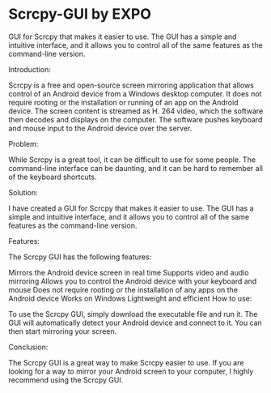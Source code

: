 # Scrcpy-GUI by EXPO
GUI for Scrcpy that makes it easier to use. The GUI has a simple and intuitive interface, and it allows you to control all of the same features as the command-line version.

Introduction:

Scrcpy is a free and open-source screen mirroring application that allows control of an Android device from a Windows desktop computer. It does not require rooting or the installation or running of an app on the Android device. The screen content is streamed as H. 264 video, which the software then decodes and displays on the computer. The software pushes keyboard and mouse input to the Android device over the server.

Problem:

While Scrcpy is a great tool, it can be difficult to use for some people. The command-line interface can be daunting, and it can be hard to remember all of the keyboard shortcuts.

Solution:

I have created a GUI for Scrcpy that makes it easier to use. The GUI has a simple and intuitive interface, and it allows you to control all of the same features as the command-line version.

Features:

The Scrcpy GUI has the following features:

Mirrors the Android device screen in real time
Supports video and audio mirroring
Allows you to control the Android device with your keyboard and mouse
Does not require rooting or the installation of any apps on the Android device
Works on Windows
Lightweight and efficient
How to use:

To use the Scrcpy GUI, simply download the executable file and run it. The GUI will automatically detect your Android device and connect to it. You can then start mirroring your screen.

Conclusion:

The Scrcpy GUI is a great way to make Scrcpy easier to use. If you are looking for a way to mirror your Android screen to your computer, I highly recommend using the Scrcpy GUI.
